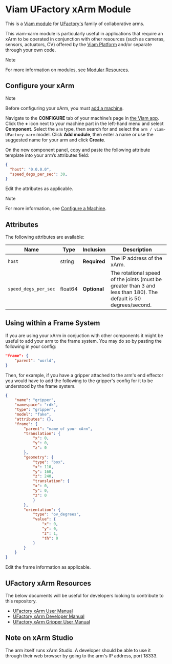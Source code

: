 # Viam UFactory xArm Module

This is a [Viam module](https://docs.viam.com/how-tos/create-module/) for [UFactory's](https://www.ufactory.cc/) family of collaborative arms.

This viam-xarm module is particularly useful in applications that require an xArm to be operated in conjunction with other resources (such as cameras, sensors, actuators, CV) offered by the [Viam Platform](https://www.viam.com/) and/or separate through your own code.

> [!NOTE]
> For more information on modules, see [Modular Resources](https://docs.viam.com/registry/#modular-resources).

## Configure your xArm

> [!NOTE]
> Before configuring your xArm, you must [add a machine](https://docs.viam.com/fleet/machines/#add-a-new-machine).

Navigate to the **CONFIGURE** tab of your machine’s page in [the Viam app](https://app.viam.com/). Click the **+** icon next to your machine part in the left-hand menu and select **Component**. Select the `arm` type, then search for and select the `arm / viam-UFactory-xarm` model. Click **Add module**, then enter a name or use the suggested name for your arm and click **Create**.

On the new component panel, copy and paste the following attribute template into your arm’s attributes field:

```json
{
  "host": "0.0.0.0",
  "speed_degs_per_sec": 30,
}
```

Edit the attributes as applicable.

> [!NOTE]
> For more information, see [Configure a Machine](https://docs.viam.com/build/configure/).

## Attributes

The following attributes are available:

| Name | Type | Inclusion | Description |
| ---- | ---- | --------- | ----------- |
| `host` | string | **Required** | The IP address of the xArm.  |
| `speed_degs_per_sec` | float64 | **Optional** | The rotational speed of the joints (must be greater than 3 and less than 180). The default is 50 degrees/second.  |

## Using within a Frame System

If you are using your xArm in conjuction with other components it might be useful to add your arm to the frame system. You may do so by pasting the following in your config:
```json
"frame": {
    "parent": "world",
}
```

Then, for example, if you have a gripper attached to the arm's end effector you would have to add the following to the gripper's config for it to be understood by the frame system.

```json
{
    "name": "gripper",
    "namespace": "rdk",
    "type": "gripper",
    "model": "fake",
    "attributes": {},
    "frame": {
        "parent": "name of your xArm",
        "translation": {
            "x": 0,
            "y": 0,
            "z": 0
        },
        "geometry": {
            "type": "box",
            "x": 110,
            "y": 160,
            "z": 240,
            "translation": {
            "x": 0,
            "y": 0,
            "z": 0
            }
        },
        "orientation": {
            "type": "ov_degrees",
            "value": {
                "x": 0,
                "y": 0,
                "z": 1,
                "th": 0
            }
        }
    }
}
```

Edit the frame information as applicable.

## UFactory xArm Resources
The below documents will be useful for developers looking to contribute to this repository.
* [UFactory xArm User Manual](https://www.ufactory.cc/wp-content/uploads/2023/05/xArm-User-Manual-V2.0.0.pdf)
* [UFactory xArm Developer Manual](https://www.ufactory.cc/wp-content/uploads/2023/04/xArm-Developer-Manual-V1.10.0.pdf)
* [UFactory xArm Gripper User Manual](http://download.ufactory.cc/xarm/tool/Gripper%20User%20Manual.pdf?v=1594857600061)

## Note on xArm Studio

The arm itself runs xArm Studio. A developer should be able to use it through their web browser by going to the arm's IP address, port 18333.
